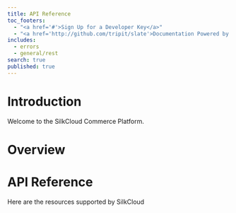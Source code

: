 ```yaml
---
title: API Reference
toc_footers: 
  - "<a href='#'>Sign Up for a Developer Key</a>"
  - "<a href='http://github.com/tripit/slate'>Documentation Powered by Slate</a>"
includes: 
  - errors
  - general/rest
search: true
published: true
---
```


# Introduction

Welcome to the SilkCloud Commerce Platform.

# Overview

# API Reference

Here are the resources supported by SilkCloud
